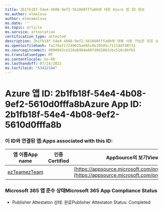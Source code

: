 ```yaml
---
title: 2b1fb18f-54e4-4b08-9ef2-5610d0fffa8b에 대한 Azure 앱 ID 정보
ms.author: elmalova
author: elenamalova
ms.date: ''
ms.topic: article
ms.service: attestation
certification_type: attested
description: 2b1fb18f-54e4-4b08-9ef2-5610d0fffa8b에 대해 사용 가능한 모든 보안 및 규정 준수 정보입니다.
ms.openlocfilehash: fa176af17249625ae65c0e19595c71114df48f31
ms.sourcegitcommit: 0098942ce316ab984e09fd9d2063cbc516c8bfb5
ms.translationtype: MT
ms.contentlocale: ko-KR
ms.lasthandoff: 07/14/2021
ms.locfileid: "53422194"
---
```

# <a name="azure-app-id-2b1fb18f-54e4-4b08-9ef2-5610d0fffa8b"></a><span data-ttu-id="7236e-103">Azure 앱 ID: 2b1fb18f-54e4-4b08-9ef2-5610d0fffa8b</span><span class="sxs-lookup"><span data-stu-id="7236e-103">Azure App ID: 2b1fb18f-54e4-4b08-9ef2-5610d0fffa8b</span></span>


### <a name="apps-associated-with-this-id"></a><span data-ttu-id="7236e-104">이 ID와 연결된 앱:</span><span class="sxs-lookup"><span data-stu-id="7236e-104">Apps associated with this ID:</span></span>
| <span data-ttu-id="7236e-105">**앱 이름**</span><span class="sxs-lookup"><span data-stu-id="7236e-105">**App name**</span></span> | <span data-ttu-id="7236e-106">**인증**</span><span class="sxs-lookup"><span data-stu-id="7236e-106">**Certified**</span></span> | <span data-ttu-id="7236e-107">**AppSource의 보기**</span><span class="sxs-lookup"><span data-stu-id="7236e-107">**View in AppSource**</span></span> |
|-|-|-|
| [<span data-ttu-id="7236e-108">ezTeam</span><span class="sxs-lookup"><span data-stu-id="7236e-108">ezTeam</span></span>](https://docs.microsoft.com/en-us/microsoft-365-app-certification/forward/WA200002546) |  | [https://appsource.microsoft.com/product/office/WA200002546](https://appsource.microsoft.com/product/office/WA200002546) |

### <a name="microsoft-365-app-compliance-status"></a><span data-ttu-id="7236e-109">Microsoft 365 앱 준수 상태</span><span class="sxs-lookup"><span data-stu-id="7236e-109">Microsoft 365 App Compliance Status</span></span>
- <span data-ttu-id="7236e-110">Publisher Attestaton 상태: 완료</span><span class="sxs-lookup"><span data-stu-id="7236e-110">Publisher Attestaton Status: Completed</span></span>
